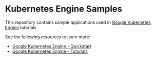 # Kubernetes Engine Samples

This repository contains sample applications used in
[Google Kubernetes Engine](https://cloud.google.com/kubernetes-engine/) tutorials.

See the following resources to learn more:

- [Google Kubernetes Engine - Quickstart](https://cloud.google.com/kubernetes-engine/docs/quickstart)
- [Google Kubernetes Engine - Tutorials](https://cloud.google.com/kubernetes-engine/docs/tutorials)
